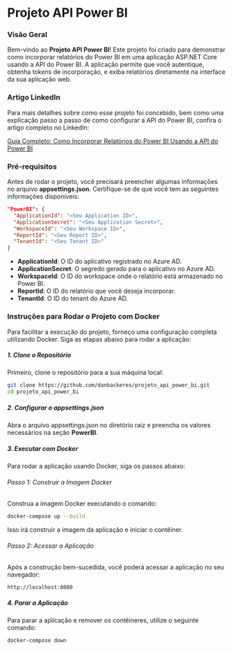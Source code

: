# Projeto API Power BI

### Visão Geral

Bem-vindo ao **Projeto API Power BI**! Este projeto foi criado para demonstrar como incorporar relatórios do Power BI em uma aplicação ASP.NET Core usando a API do Power BI. A aplicação permite que você autentique, obtenha tokens de incorporação, e exiba relatórios diretamente na interface da sua aplicação web.

### Artigo LinkedIn

Para mais detalhes sobre como esse projeto foi concebido, bem como uma explicação passo a passo de como configurar a API do Power BI, confira o artigo completo no LinkedIn:

[Guia Completo: Como Incorporar Relatórios do Power BI Usando a API do Power BI](https://www.linkedin.com/in/daniel-hemerly-de-backer-256851321)

### Pré-requisitos

Antes de rodar o projeto, você precisará preencher algumas informações no arquivo **appsettings.json**. Certifique-se de que você tem as seguintes informações disponíveis:

~~~json
"PowerBI": {
  "ApplicationId": "<Seu Application ID>",
  "ApplicationSecret": "<Seu Application Secret>",
  "WorkspaceId": "<Seu Workspace ID>",
  "ReportId": "<Seu Report ID>",
  "TenantId": "<Seu Tenant ID>"
}
~~~~
* **ApplicationId**: O ID do aplicativo registrado no Azure AD.
* **ApplicationSecret**: O segredo gerado para o aplicativo no Azure AD.
* **WorkspaceId**: O ID do workspace onde o relatório está armazenado no Power BI.
* **ReportId**: O ID do relatório que você deseja incorporar.
* **TenantId**: O ID do tenant do Azure AD.

### Instruções para Rodar o Projeto com Docker

Para facilitar a execução do projeto, forneço uma configuração completa utilizando Docker. Siga as etapas abaixo para rodar a aplicação:

##### 1. Clone o Repositório

Primeiro, clone o repositório para a sua máquina local:

~~~bash
git clone https://github.com/danbackeres/projeto_api_power_bi.git
cd projeto_api_power_bi
~~~

##### 2. Configurar o appsettings.json

Abra o arquivo appsettings.json no diretório raiz e preencha os valores necessários na seção **PowerBI**.

##### 3. Executar com Docker
Para rodar a aplicação usando Docker, siga os passos abaixo:
###### Passo 1: Construir a Imagem Docker
Construa a imagem Docker executando o comando:
~~~bash
docker-compose up --build
~~~
Isso irá construir a imagem da aplicação e iniciar o contêiner.

###### Passo 2: Acessar a Aplicação
Após a construção bem-sucedida, você poderá acessar a aplicação no seu navegador:
~~~
http://localhost:8080
~~~

##### 4. Parar a Aplicação
Para parar a aplicação e remover os contêineres, utilize o seguinte comando:
~~~bash
docker-compose down
~~~ 
